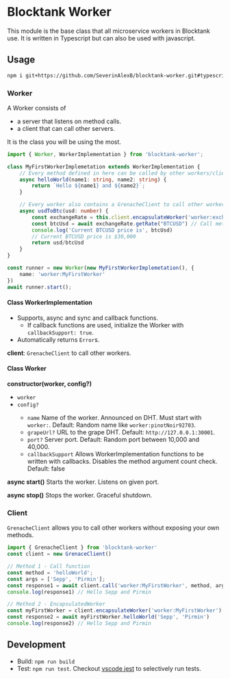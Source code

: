 # Blocktank Worker 

This module is the base class that all microservice workers in Blocktank use. It is written in Typescript but can also be used with javascript.


## Usage

```bash
npm i git+https://github.com/SeverinAlexB/blocktank-worker.git#typescript
```

### Worker

A Worker consists of 
* a server that listens on method calls.
* a client that can call other servers.

It is the class you will be using the most.

```typescript
import { Worker, WorkerImplementation } from 'blocktank-worker';

class MyFirstWorkerImplemetation extends WorkerImplementation {
    // Every method defined in here can be called by other workers/clients.
    async helloWorld(name1: string, name2: string) {
        return `Hello ${name1} and ${name2}`;
    }

    // Every worker also contains a GrenacheClient to call other worker methods.
    async usdToBtc(usd: number) {
        const exchangeRate = this.client.encapsulateWorker('worker:exchange_rate') // Get exchangeRate worker
        const btcUsd = await exchangeRate.getRate("BTCUSD") // Call method on exchangeRate worker.
        console.log('Current BTCUSD price is', btcUsd) 
        // Current BTCUSD price is $30,000
        return usd/btcUsd
    }
}

const runner = new Worker(new MyFirstWorkerImplemetation(), {
    name: 'worker:MyFirstWorker'
})
await runner.start();
```

#### Class WorkerImplementation

* Supports, async and sync and callback functions.
    * If callback functions are used, initialize the Worker with `callbackSupport: true`.
* Automatically returns `Error`s.

**client**: `GrenacheClient` to call other workers.


#### Class Worker

**constructor(worker, config?)**

* `worker` <WorkerImplementation>
* `config?` <GrenacheServerConfig>
    * `name` <string> Name of the worker. Announced on DHT. Must start with `worker:`. Default: Random name like `worker:pinotNoir92703`.
    * `grapeUrl?` <string> URL to the grape DHT. Default: `http://127.0.0.1:30001`.
    * `port?` <integer> Server port. Default: Random port between 10,000 and 40,000.
    * `callbackSupport` <boolean> Allows WorkerImplementation functions to be written with callbacks. Disables the method argument count check. Default: false

**async start()** Starts the worker. Listens on given port.

**async stop()** Stops the worker. Graceful shutdown.





### Client

`GrenacheClient` allows you to call other workers without exposing your own methods.

```typescript
import { GrenacheClient } from 'blocktank-worker'
const client = new GrenaceClient()

// Method 1 - Call function
const method = 'helloWorld';
const args = ['Sepp', 'Pirmin'];
const response1 = await client.call('worker:MyFirstWorker', method, args)
console.log(response1) // Hello Sepp and Pirmin

// Method 2 - EncapsulatedWorker
const myFirstWorker = client.encapsulateWorker('worker:MyFirstWorker')
const response2 = await myFirstWorker.helloWorld('Sepp', 'Pirmin')
console.log(response2) // Hello Sepp and Pirmin
```




## Development

- Build: `npm run build`
- Test: `npm run test`. Checkout [vscode jest](https://marketplace.visualstudio.com/items?itemName=Orta.vscode-jest) to selectively run tests.

